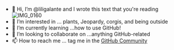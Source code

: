 - 👋 Hi, I’m @liligalante and I wrote this text that you're reading 
![IMG_0160](https://user-images.githubusercontent.com/92824518/145449253-947a7620-c23c-4c02-afe6-8edb5bf20b28.JPG)
- 👀 I’m interested in ... plants, Jeopardy, corgis, and being outside
- 🌱 I’m currently learning ...how to use GitHub!
- 💞️ I’m looking to collaborate on ...anything GitHub-related
- 📫 How to reach me ... tag me in the [GitHub Community](https://github.community/)

<!---
liligalante/liligalante is a ✨ special ✨ repository because its `README.md` (this file) appears on your GitHub profile.
You can click the Preview link to take a look at your changes.
--->
